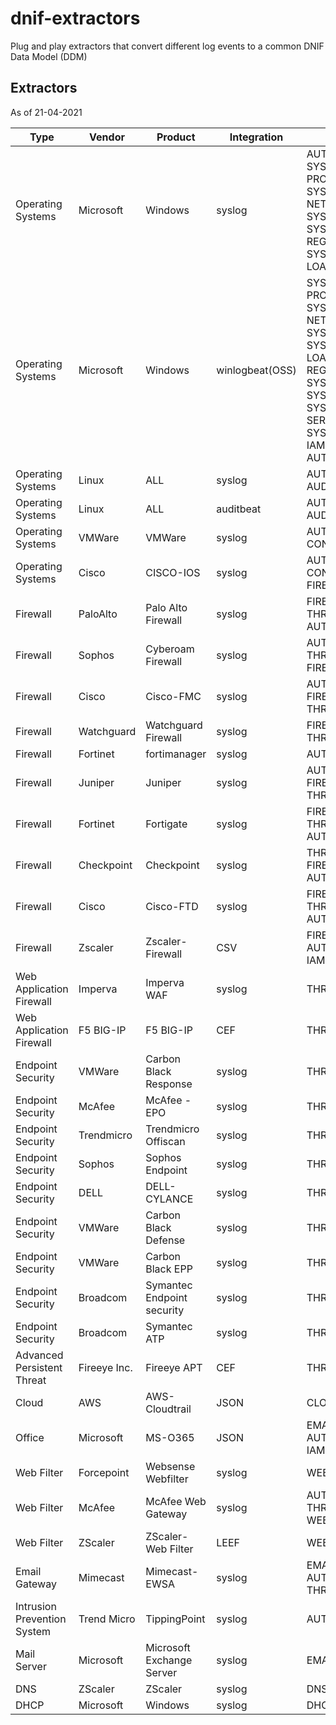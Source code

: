 # dnif-extractors
Plug and play extractors that convert different log events to a common DNIF Data Model (DDM)

## Extractors
As of 21-04-2021

| Type                        | Vendor       | Product                    | Integration     | Stream                                                                                                                                                    |
|-----------------------------|--------------|----------------------------|-----------------|-----------------------------------------------------------------------------------------------------------------------------------------------------------|
| Operating Systems           | Microsoft    | Windows                    | syslog          | AUTHENTICATION, SYSMON-PROCESS, SYSMON-NETWORK, SYSMON-FILE, SYSMON-REGISTRY, SYSMON-IMAGE-LOAD, IAM                                                      |
| Operating Systems           | Microsoft    | Windows                    | winlogbeat(OSS) | SYSMON-PROCESS, SYSMON-NETWORK, SYSMON-FILE, SYSMON-IMAGE-LOAD, SYSMON-REGISTRY, SYSMON-WMI, SYSMON-PIPE, SYSMON-SERVICE, SYSMON-DNS, IAM, AUTHENTICATION |
| Operating Systems           | Linux        | ALL                        | syslog          | AUTHENTICATION, AUDITD, IAM                                                                                                                               |
| Operating Systems           | Linux        | ALL                        | auditbeat       | AUTHENTICATION, AUDITD                                                                                                                                    |
| Operating Systems           | VMWare       | VMWare                     | syslog          | AUTHENTICATION, CONFIGURATION                                                                                                                             |
| Operating Systems           | Cisco        | CISCO-IOS                  | syslog          | AUTHENTICATION, CONFIGURATION, FIREWALL, IAM                                                                                                              |
| Firewall                    | PaloAlto     | Palo Alto Firewall         | syslog          | FIREWALL, THREAT, AUTHENTICATION                                                                                                                          |
| Firewall                    | Sophos       | Cyberoam Firewall          | syslog          | AUTHENTICATION, THREAT, FIREWALL, IAM                                                                                                                     |
| Firewall                    | Cisco        | Cisco-FMC                  | syslog          | AUTHENTICATION, FIREWALL, THREAT                                                                                                                          |
| Firewall                    | Watchguard   | Watchguard Firewall        | syslog          | FIREWALL, THREAT                                                                                                                                          |
| Firewall                    | Fortinet     | fortimanager               | syslog          | AUTHENTICATION                                                                                                                                            |
| Firewall                    | Juniper      | Juniper                    | syslog          | AUTHENTICATION, FIREWALL, THREAT                                                                                                                          |
| Firewall                    | Fortinet     | Fortigate                  | syslog          | FIREWALL, THREAT, AUTHENTICATION                                                                                                                          |
| Firewall                    | Checkpoint   | Checkpoint                 | syslog          | THREAT, FIREWALL, AUTHENTICATION                                                                                                                          |
| Firewall                    | Cisco        | Cisco-FTD                  | syslog          | FIREWALL, THREAT, AUTHENTICATION                                                                                                                          |
| Firewall                    | Zscaler      | Zscaler-Firewall           | CSV             | FIREWALL, AUTHENTICATION, IAM, THREAT                                                                                                                     |
| Web Application Firewall    | Imperva      | Imperva WAF                | syslog          | THREAT                                                                                                                                                    |
| Web Application Firewall    | F5 BIG-IP    | F5 BIG-IP                  | CEF             | THREAT                                                                                                                                                    |
| Endpoint Security           | VMWare       | Carbon Black Response      | syslog          | THREAT                                                                                                                                                    |
| Endpoint Security           | McAfee       | McAfee - EPO               | syslog          | THREAT                                                                                                                                                    |
| Endpoint Security           | Trendmicro   | Trendmicro Offiscan        | syslog          | THREAT                                                                                                                                                    |
| Endpoint Security           | Sophos       | Sophos Endpoint            | syslog          | THREAT, IAM                                                                                                                                               |
| Endpoint Security           | DELL         | DELL-CYLANCE               | syslog          | THREAT                                                                                                                                                    |
| Endpoint Security           | VMWare       | Carbon Black Defense       | syslog          | THREAT                                                                                                                                                    |
| Endpoint Security           | VMWare       | Carbon Black EPP           | syslog          | THREAT                                                                                                                                                    |
| Endpoint Security           | Broadcom     | Symantec Endpoint security | syslog          | THREAT                                                                                                                                                    |
| Endpoint Security           | Broadcom     | Symantec ATP               | syslog          | THREAT                                                                                                                                                    |
| Advanced Persistent Threat  | Fireeye Inc. | Fireeye APT                | CEF             | THREAT                                                                                                                                                    |
| Cloud                       | AWS          | AWS-Cloudtrail             | JSON            | CLOUDTRAIL                                                                                                                                                |
| Office                      | Microsoft    | MS-O365                    | JSON            | EMAIL-GATEWAY, AUTHENTICATION, IAM, DOCUMENTS                                                                                                             |
| Web Filter                  | Forcepoint   | Websense Webfilter         | syslog          | WEBFILTER                                                                                                                                                 |
| Web Filter                  | McAfee       | McAfee Web Gateway         | syslog          | AUTHENTICATION, THREAT, WEBFILTER                                                                                                                         |
| Web Filter                  | ZScaler      | ZScaler-Web Filter         | LEEF            | WEBFILTER                                                                                                                                                 |
| Email Gateway               | Mimecast     | Mimecast-EWSA              | syslog          | EMAIL-GATEWAY, AUTHENTICATION, THREAT, IAM                                                                                                                |
| Intrusion Prevention System | Trend Micro  | TippingPoint               | syslog          | AUTHENTICATION                                                                                                                                            |
| Mail Server                 | Microsoft    | Microsoft Exchange Server  | syslog          | EMAIL-GATEWAY                                                                                                                                             |
| DNS                         | ZScaler      | ZScaler                    | syslog          | DNS                                                                                                                                                       |
| DHCP                        | Microsoft    | Windows                    | syslog          | DHCP                                                                                                                                                      |

